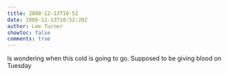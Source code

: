 ```yaml
---
title: 2008-12-13T10-52
date: 2008-12-13T10:52:20Z
author: Lee Turner
showtoc: false
comments: true
---
```


Is wondering when this cold is going to go. Supposed to be giving blood on Tuesday

